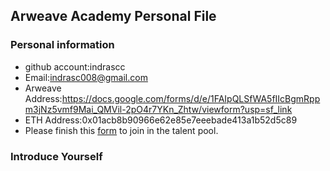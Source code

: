 ## Arweave Academy Personal File

### Personal information

- github account:indrascc
- Email:indrasc008@gmail.com
- Arweave Address:https://docs.google.com/forms/d/e/1FAIpQLSfWA5fIIcBgmRppm3jNz5vmf9Mai_QMVil-2pO4r7YKn_Zhtw/viewform?usp=sf_link
- ETH Address:0x01acb8b90966e62e85e7eeebade413a1b52d5c89
- Please finish this [form](https://docs.google.com/forms/d/e/1FAIpQLSfWA5fIIcBgmRppm3jNz5vmf9Mai_QMVil-2pO4r7YKn_Zhtw/viewform?usp=sf_link) to join in the talent pool.

### Introduce Yourself
